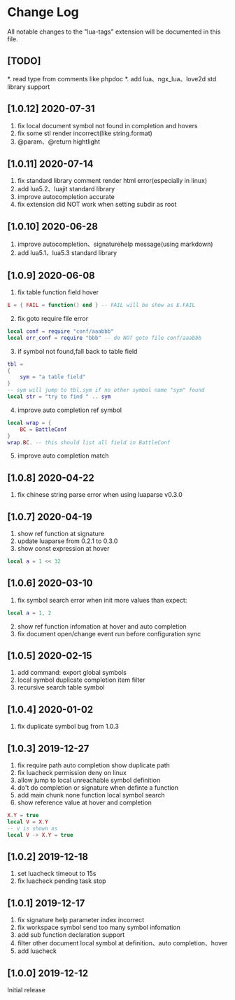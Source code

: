 # Change Log

All notable changes to the "lua-tags" extension will be documented in this file.

## [TODO]
*. read type from comments like phpdoc
*. add lua、ngx_lua、love2d std library support

## [1.0.12] 2020-07-31
1. fix local document symbol not found in completion and hovers
2. fix some stl render incorrect(like string.format)
3. @param、@return hightlight

## [1.0.11] 2020-07-14
1. fix standard library comment render html error(especially in linux)
2. add lua5.2、luajit standard library
3. improve autocompletion accurate
4. fix extension did NOT work when setting subdir as root

## [1.0.10] 2020-06-28
1. improve autocompletion、signaturehelp message(using markdown)
2. add lua5.1、lua5.3 standard library

## [1.0.9] 2020-06-08
1. fix table function field hover
```lua
E = { FAIL = function() end } -- FAIL will be show as E.FAIL
```
2. fix goto require file error
```lua
local conf = require "conf/aaabbb"
local err_conf = require "bbb" -- do NOT goto file conf/aaabbb
```
3. if symbol not found,fall back to table field
```lua
tbl = 
{
    sym = "a table field"
}
-- sym will jump to tbl.sym if no other symbol name "sym" found
local str = "try to find " .. sym
```
4. improve auto completion ref symbol
```lua
local wrap = {
    BC = BattleConf
}
wrap.BC. -- this should list all field in BattleConf
```
5. improve auto completion match

## [1.0.8] 2020-04-22
1. fix chinese string parse error when using luaparse v0.3.0

## [1.0.7] 2020-04-19
1. show ref function at signature
2. update luaparse from 0.2.1 to 0.3.0
3. show const expression at hover
```lua
local a = 1 << 32
```

## [1.0.6] 2020-03-10
1. fix symbol search error when init more values than expect:
```lua
local a = 1, 2
```
2. show ref function infomation at hover and auto completion
3. fix document open/change event run before configuration sync

## [1.0.5] 2020-02-15
1. add command: export global symbols
2. local symbol duplicate completion item filter
3. recursive search table symbol

## [1.0.4] 2020-01-02
1. fix duplicate symbol bug from 1.0.3

## [1.0.3] 2019-12-27
1. fix require path auto completion show duplicate path
2. fix luacheck permission deny on linux
3. allow jump to local unreachable symbol definition
4. do't do completion or signature when definte a function
5. add main chunk none function local symbol search
6. show reference value at hover and completion
```lua
X.Y = true
local V = X.Y
-- v is shown as
local V -> X.Y = true
```

## [1.0.2] 2019-12-18
1. set luacheck timeout to 15s
2. fix luacheck pending task stop

## [1.0.1] 2019-12-17
1. fix signature help parameter index incorrect
2. fix workspace symbol send too many symbol infomation
3. add sub function declaration support
4. filter other document local symbol at definition、auto completion、hover
5. add luacheck

## [1.0.0] 2019-12-12

Initial release

